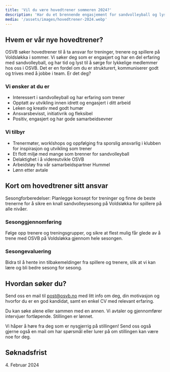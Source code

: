 ```yaml
---
title: 'Vil du være hovedtrener sommeren 2024?'
description: 'Har du et brennende engasjement for sandvolleyball og lyst til å jobbe med det sommeren / sandvolleyballsesongen 2024?'
media: '/assets/images/hovedtrener-2024.webp'
---
```


## Hvem er vår nye hovedtrener?
OSVB søker hovedtrener til å ta ansvar for treninger, trenere og spillere på Voldsløkka i sommer. Vi søker deg som er engasjert og har en del erfaring med sandvolleyball, og har tid og lyst til å sørge for lykkelige medlemmer hos oss i OSVB. Det er en fordel om du er strukturert, kommuniserer godt og trives med å jobbe i team. Er det deg?

### Vi ønsker at du er
* Interessert i sandvolleyball og har erfaring som trener
* Opptatt av utvikling innen idrett og engasjert i ditt arbeid
* Leken og kreativ med godt humør
* Ansvarsbevisst, initiativrik og fleksibel
* Positiv, engasjert og har gode samarbeidsevner

### Vi tilbyr
* Trenermøter, worklshops og oppfølging fra sporslig ansvarlig i klubben for inspirasjon og utvikling som trener
* Et flott miljø med mange som brenner for sandvolleyball
* Delaktighet i å videreutvikle OSVB
* Arbeidstøy fra vår samarbeidspartner Hummel
* Lønn etter avtale

## Kort om hovedtrener sitt ansvar

Sesongforberedelser: Planlegge konsept for treninger og finne de beste trenerne for å sikre en knall sandvolleysesong på Voldsløkka for spillere på alle nivåer.

### Sesonggjennomføring
Følge opp trenere og treningsgrupper, og sikre at flest mulig får glede av å trene med OSVB på Voldsløkka gjennom hele sesongen.

### Sesongevaluering
Bidra til å hente inn tilbakemeldinger fra spillere og trenere, slik at vi kan lære og bli bedre sesong for sesong.

## Hvordan søker du?
Send oss en mail til post@osvb.no med litt info om deg, din motivasjon og hvorfor du er en god kandidat, samt en enkel CV med relevant erfaring.

Du kan søke alene eller sammen med en annen. Vi avtaler og gjennomfører intervjuer fortløpende. Stillingen er lønnet.

Vi håper å høre fra deg som er nysgjerrig på stillingen! Send oss også gjerne også en mail om har spørsmål eller lurer på om stillingen kan være noe for deg.

## Søknadsfrist
4\. Februar 2024